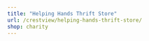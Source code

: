 ```yaml
---
title: "Helping Hands Thrift Store"
url: /crestview/helping-hands-thrift-store/
shop: charity
---
```

